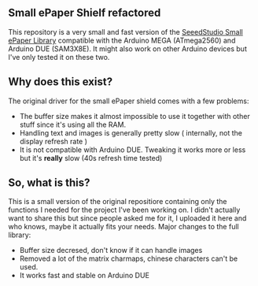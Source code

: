## Small ePaper Shielf refactored
This repository is a very small and fast version of the [SeeedStudio Small ePaper Library](https://github.com/Seeed-Studio/Small_ePaper_Shield) compatible with the Arduino MEGA (ATmega2560) and Arduino DUE (SAM3X8E). It might also work on other Arduino devices but I've only tested it on these two.

## Why does this exist?
The original driver for the small ePaper shield comes with a few problems:
 - The buffer size makes it almost impossible to use it together with other stuff since it's using all the RAM.
 - Handling text and images is generally pretty slow ( internally, not the display refresh rate )
 - It is not compatible with Arduino DUE. Tweaking it works more or less but it's **really** slow (40s refresh time tested)

## So, what is this?
This is a small version of the original repositiore containing only the functions I needed for the project I've been working on. I didn't actually want to share this but since people asked me for it, I uploaded it here and who knows, maybe it actually fits your needs.
Major changes to the full library:
 - Buffer size decresed, don't know if it can handle images
 - Removed a lot of the matrix charmaps, chinese characters can't be used.
 - It works fast and stable on Arduino DUE